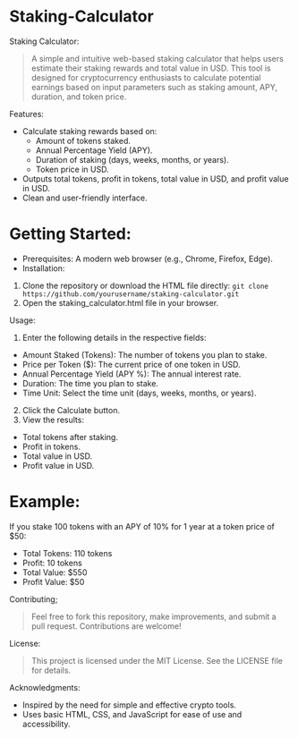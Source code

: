 # Staking-Calculator

Staking Calculator:
> A simple and intuitive web-based staking calculator that helps users estimate their staking rewards and total value in USD. This tool is designed for cryptocurrency enthusiasts to calculate potential earnings based on input parameters such as staking amount, APY, duration, and token price.

Features:
* Calculate staking rewards based on:
  * Amount of tokens staked.
  * Annual Percentage Yield (APY).
  * Duration of staking (days, weeks, months, or years).
  * Token price in USD.
* Outputs total tokens, profit in tokens, total value in USD, and profit value in USD.
* Clean and user-friendly interface.

# Getting Started:
* Prerequisites: A modern web browser (e.g., Chrome, Firefox, Edge).
* Installation:
1. Clone the repository or download the HTML file directly: ``git clone https://github.com/yourusername/staking-calculator.git``
2. Open the staking_calculator.html file in your browser.

Usage:
1. Enter the following details in the respective fields:
  * Amount Staked (Tokens): The number of tokens you plan to stake.
  * Price per Token ($): The current price of one token in USD.
  * Annual Percentage Yield (APY %): The annual interest rate.
  * Duration: The time you plan to stake.
  * Time Unit: Select the time unit (days, weeks, months, or years).
2. Click the Calculate button.
3. View the results:
  * Total tokens after staking.
  * Profit in tokens.
  * Total value in USD.
  * Profit value in USD.

# Example:
If you stake 100 tokens with an APY of 10% for 1 year at a token price of $50:
* Total Tokens: 110 tokens
* Profit: 10 tokens
* Total Value: $550
* Profit Value: $50

Contributing;
> Feel free to fork this repository, make improvements, and submit a pull request. Contributions are welcome!

License:
> This project is licensed under the MIT License. See the LICENSE file for details.

Acknowledgments:
* Inspired by the need for simple and effective crypto tools.
* Uses basic HTML, CSS, and JavaScript for ease of use and accessibility.
